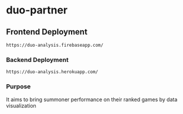 # duo-partner

## Frontend Deployment
```
https://duo-analysis.firebaseapp.com/
```

### Backend Deployment
```
https://duo-analysis.herokuapp.com/
```

### Purpose
It aims to bring summoner performance on their ranked games by data visualization 
